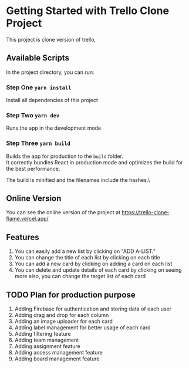 # Getting Started with Trello Clone Project

This project is clone version of trello,

## Available Scripts

In the project directory, you can run:

### Step One `yarn install`

Install all dependencies of this project

### Step Two `yarn dev`

Runs the app in the development mode

### Step Three `yarn build`

Builds the app for production to the `build` folder.\
It correctly bundles React in production mode and optimizes the build for the best performance.

The build is minified and the filenames include the hashes.\

## Online Version

You can see the online version of the project at https://trello-clone-flame.vercel.app/

## Features

1. You can easily add a new list by clicking on "ADD A-LIST."
2. You can change the title of each list by clicking on each title
3. You can add a new card by clicking on adding a card on each list
4. You can delete and update details of each card by clicking on seeing more also, you can change the target list of each card


## TODO Plan for production purpose

1. Adding Firebase for authentication and storing data of each user
2. Adding drag and drop for each column
3. Adding an image uploader for each card
4. Adding label management for better usage of each card
5. Adding filtering feature
6. Adding team management
7. Adding assignment feature
8. Adding access management feature
9. Adding board management feature
